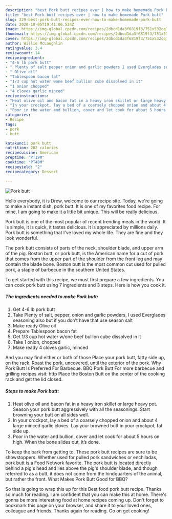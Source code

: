 ```yaml
---
description: "best Pork butt recipes ever | how to make homemade Pork butt"
title: "best Pork butt recipes ever | how to make homemade Pork butt"
slug: 229-best-pork-butt-recipes-ever-how-to-make-homemade-pork-butt
date: 2020-10-05T19:41:06.534Z
image: https://img-global.cpcdn.com/recipes/2dbcd1da3f6819f3/751x532cq70/pork-butt-recipe-main-photo.jpg
thumbnail: https://img-global.cpcdn.com/recipes/2dbcd1da3f6819f3/751x532cq70/pork-butt-recipe-main-photo.jpg
cover: https://img-global.cpcdn.com/recipes/2dbcd1da3f6819f3/751x532cq70/pork-butt-recipe-main-photo.jpg
author: Willie McLaughlin
ratingvalue: 3.4
reviewcount: 14
recipeingredient:
- "4-6 lb pork butt"
- " Plenty of salt pepper onion and garlic powders I used Everglades seasoning also but if you dont have that use season salt"
- " Olive oil"
- "Tablespoon bacon fat"
- "1/3 cup hot water wone beef bullion cube dissolved in it"
- "1 onion chopped"
- "4 cloves garlic minced"
recipeinstructions:
- "Heat olive oil and bacon fat in a heavy iron skillet or large heavy pot. Season your pork butt aggressively with all the seasonings. Start browning your butt on all sides well."
- "In your crockpot, lay a bed of a coarsely chopped onion and about 4 large minced garlic cloves. Lay your browned butt in your crockpot, fat side up."
- "Poor in the water and bullion, cover and let cook for about 5 hours on high. When the bone slides out, it’s done."
categories:
- Recipe
tags:
- pork
- butt

katakunci: pork butt 
nutrition: 202 calories
recipecuisine: American
preptime: "PT19M"
cooktime: "PT40M"
recipeyield: "2"
recipecategory: Dessert

---
```



![Pork butt](https://img-global.cpcdn.com/recipes/2dbcd1da3f6819f3/751x532cq70/pork-butt-recipe-main-photo.jpg)

Hello everybody, it is Drew, welcome to our recipe site. Today, we're going to make a instant dish, pork butt. It is one of my favorites food recipe. For mine, I am going to make it a little bit unique. This will be really delicious.

Pork butt is one of the most popular of recent trending meals in the world. It is simple, it is quick, it tastes delicious. It is appreciated by millions daily. Pork butt is something that I've loved my whole life. They are fine and they look wonderful.

The pork butt consists of parts of the neck, shoulder blade, and upper arm of the pig. Boston butt, or pork butt, is the American name for a cut of pork that comes from the upper part of the shoulder from the front leg and may contain the blade bone. Boston butt is the most common cut used for pulled pork, a staple of barbecue in the southern United States.


To get started with this recipe, we must first prepare a few ingredients. You can cook pork butt using 7 ingredients and 3 steps. Here is how you cook it.

<!--inarticleads1-->

##### The ingredients needed to make Pork butt:

1. Get 4-6 lb pork butt
1. Take  Plenty of salt, pepper, onion and garlic powders, I used Everglades seasoning also but if you don’t have that use season salt
1. Make ready  Olive oil
1. Prepare Tablespoon bacon fat
1. Get 1/3 cup hot water w/one beef bullion cube dissolved in it
1. Take 1 onion, chopped
1. Make ready 4 cloves garlic, minced


And you may find either or both of those Place your pork butt, fatty side up, on the rack. Roast the pork, uncovered, until the exterior of the pork. Why Pork Butt Is Preferred For Barbecue. BBQ Pork Butt For more barbecue and grilling recipes visit: http Place the Boston Butt on the center of the cooking rack and get the lid closed. 

<!--inarticleads2-->

##### Steps to make Pork butt:

1. Heat olive oil and bacon fat in a heavy iron skillet or large heavy pot. Season your pork butt aggressively with all the seasonings. Start browning your butt on all sides well.
1. In your crockpot, lay a bed of a coarsely chopped onion and about 4 large minced garlic cloves. Lay your browned butt in your crockpot, fat side up.
1. Poor in the water and bullion, cover and let cook for about 5 hours on high. When the bone slides out, it’s done.


To keep the bark from getting to. These pork butt recipes are sure to be showstoppers. Whether used for pulled pork sandwiches or enchiladas, pork butt is a Food Network favorite. The pork butt is located directly behind a pig&#39;s head and lies above the pig&#39;s shoulder blade, and though referred to as a butt, it does not come from the hindquarters of the animal, but rather the front. What Makes Pork Butt Good for BBQ? 

So that is going to wrap this up for this Best food pork butt recipe. Thanks so much for reading. I am confident that you can make this at home. There's gonna be more interesting food at home recipes coming up. Don't forget to bookmark this page on your browser, and share it to your loved ones, colleague and friends. Thanks again for reading. Go on get cooking!
